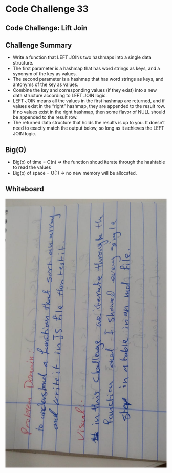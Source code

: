 # Code Challenge 33

## Code Challenge: Lift Join

## Challenge Summary
- Write a function that LEFT JOINs two hashmaps into a single data structure.
- The first parameter is a hashmap that has word strings as keys, and a synonym of the key as values.
- The second parameter is a hashmap that has word strings as keys, and antonyms of the key as values.
- Combine the key and corresponding values (if they exist) into a new data structure according to LEFT JOIN logic.
- LEFT JOIN means all the values in the first hashmap are returned, and if values exist in the “right” hashmap, they are appended to the result row. If no values exist in the right hashmap, then some flavor of NULL should be appended to the result row.
- The returned data structure that holds the results is up to you. It doesn’t need to exactly match the output below, so long as it achieves the LEFT JOIN logic.


## Big(O)
- Big(o) of time = O(n) => the function shoud iterate through the hashtable to read the values
- Big(o) of space = O(1) => no new memory will be allocated.

 ## Whiteboard 
 ![](img/challenge33.jpeg)






